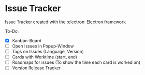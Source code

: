 # Issue Tracker
Issue Tracker created with the  :electron: Electron framework

To-Do:
- [x] Kanban-Board
- [ ] Open Issues in Popup-Window
- [ ] Tags on Issues (Language, Version)
- [ ] Cards with Worktime (start, end)
- [ ] Roadmaps for issues (To show the time each card is worked on)
- [ ] Version Release Tracker 
